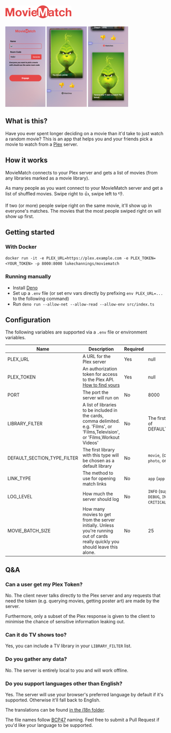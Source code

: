 # <img src="public/logo.svg" height="40px" alt="MovieMatch" />

<div>
  <a href="screenshots/join.png"><img src="screenshots/join.png" alt="Join a room" width="25%" /></a>
  <a href="screenshots/rate.png"><img src="screenshots/rate.png" alt="Swipe on the movie" width="25%" /></a>
  <a href="screenshots/match.png"><img src="screenshots/match.png" alt="Look at what you agree on" width="25%" /></a>
</div>

## What is this?

Have you ever spent longer deciding on a movie than it'd take to just watch a random movie? This is an app that helps you and your friends pick a movie to watch from a [Plex](https://www.plex.tv) server.

## How it works

MovieMatch connects to your Plex server and gets a list of movies (from any libraries marked as a movie library).

As many people as you want connect to your MovieMatch server and get a list of shuffled movies. Swipe right to 👍, swipe left to 👎.

If two (or more) people swipe right on the same movie, it'll show up in everyone's matches. The movies that the most people swiped right on will show up first.

## Getting started

### With Docker

`docker run -it -e PLEX_URL=https://plex.example.com -e PLEX_TOKEN=<YOUR_TOKEN> -p 8000:8000 lukechannings/moviematch`

### Running manually

- Install [Deno](https://deno.land)
- Set up a `.env` file (or set env vars directly by prefixing `env PLEX_URL=...` to the following command)
- Run `deno run --allow-net --allow-read --allow-env src/index.ts`

## Configuration

The following variables are supported via a `.env` file or environment variables.

| Name                        | Description                                                                                                                                                      | Required | Default                                                                            |
| --------------------------- | ---------------------------------------------------------------------------------------------------------------------------------------------------------------- | -------- | ---------------------------------------------------------------------------------- |
| PLEX_URL                    | A URL for the Plex server                                                                                                                                        | Yes      | null                                                                               |
| PLEX_TOKEN                  | An authorization token for access to the Plex API. [How to find yours](https://support.plex.tv/articles/204059436-finding-an-authentication-token-x-plex-token/) | Yes      | null                                                                               |
| PORT                        | The port the server will run on                                                                                                                                  | No       | 8000                                                                               |
| LIBRARY_FILTER              | A list of libraries to be included in the cards, comma delimited. e.g. 'Films', or 'Films,Television', or 'Films,Workout Videos'                                 | No       | The first library that has the type of DEFAULT_SECTION_TYPE_FILTER                 |
| DEFAULT_SECTION_TYPE_FILTER | The first library with this type will be chosen as a default library                                                                                             | No       | `movie`, (can be `movie`, `artist`, `photo`, or `show`)                            |
| LINK_TYPE                   | The method to use for opening match links                                                                                                                        | No       | `app` (`app` or `http`)                                                            |
| LOG_LEVEL                   | How much the server should log                                                                                                                                   | No       | `INFO` (supported options are `DEBUG`, `INFO`, `WARNING`, `ERROR`, and `CRITICAL`) |
| MOVIE_BATCH_SIZE            | How many movies to get from the server initially. Unless you're running out of cards really quickly you should leave this alone.                                 | No       | 25                                                                                 |

## Q&A

### Can a user get my Plex Token?

No. The client never talks directly to the Plex server and any requests that need the token (e.g. querying movies, getting poster art) are made by the server.

Furthermore, only a subset of the Plex response is given to the client to minimise the chance of sensitive information leaking out.

### Can it do TV shows too?

Yes, you can include a TV library in your `LIBRARY_FILTER` list.

### Do you gather any data?

No. The server is entirely local to you and will work offline.

### Do you support languages other than English?

Yes. The server will use your browser's preferred language by default if it's supported. Otherwise it'll fall back to English.

The translations can be found [in the i18n folder](./i18n).

The file names follow [BCP47](https://tools.ietf.org/html/bcp47) naming. Feel free to submit a Pull Request if you'd like your language to be supported.
